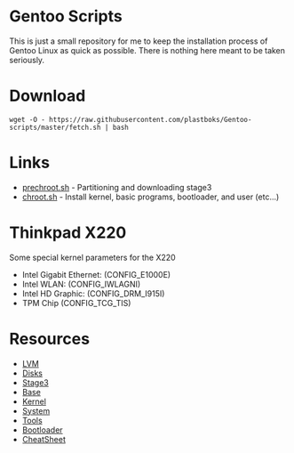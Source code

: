 Gentoo Scripts
==============

This is just a small repository for me to keep the installation process of Gentoo Linux as quick as possible.
There is nothing here meant to be taken seriously.

Download
========
`wget -O - https://raw.githubusercontent.com/plastboks/Gentoo-scripts/master/fetch.sh | bash`

Links
=====
* [prechroot.sh](prechroot.sh) - Partitioning and downloading stage3
* [chroot.sh](chroot.sh) - Install kernel, basic programs, bootloader, and user (etc...)


Thinkpad X220
=============
Some special kernel parameters for the X220

* Intel Gigabit Ethernet: (CONFIG_E1000E)
* Intel WLAN: (CONFIG_IWLAGNI)
* Intel HD Graphic: (CONFIG_DRM_I915I)
* TPM Chip (CONFIG_TCG_TIS)

Resources
=========
* [LVM](https://wiki.gentoo.org/wiki/LVM#Kernel)
* [Disks](https://wiki.gentoo.org/wiki/Handbook:AMD64/Installation/Disks)
* [Stage3](https://wiki.gentoo.org/wiki/Handbook:AMD64/Installation/Stage)
* [Base](https://wiki.gentoo.org/wiki/Handbook:AMD64/Installation/Base)
* [Kernel](https://wiki.gentoo.org/wiki/Handbook:AMD64/Installation/Kernel)
* [System](https://wiki.gentoo.org/wiki/Handbook:AMD64/Installation/System)
* [Tools](https://wiki.gentoo.org/wiki/Handbook:AMD64/Installation/Tools)
* [Bootloader](https://wiki.gentoo.org/wiki/Handbook:AMD64/Installation/Bootloader)
* [CheatSheet](https://wiki.gentoo.org/wiki/Gentoo_Cheat_Sheet)
